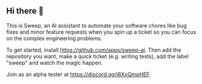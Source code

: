 ## Hi there 👋

This is Sweep, an AI assistant to automate your software chores like bug fixes and minor feature requests when you spin up a ticket so you can focus on the complex engineering problems.

To get started, install https://github.com/apps/sweep-ai. Then add the repository you want, make a quick ticket (e.g. writing tests), add the label "sweep" and watch the magic happen.

Join as an alpha tester at https://discord.gg/j8XxQmpHEF.

<!--

**Here are some ideas to get you started:**

🙋‍♀️ A short introduction - what is your organization all about?
🌈 Contribution guidelines - how can the community get involved?
👩‍💻 Useful resources - where can the community find your docs? Is there anything else the community should know?
🍿 Fun facts - what does your team eat for breakfast?
🧙 Remember, you can do mighty things with the power of [Markdown](https://docs.github.com/github/writing-on-github/getting-started-with-writing-and-formatting-on-github/basic-writing-and-formatting-syntax)
-->
